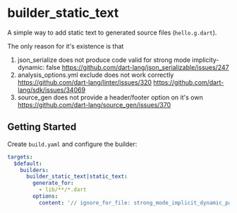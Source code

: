 # builder_static_text

A simple way to add static text to generated source files (`hello.g.dart`).

The only reason for it's existence is that

1. json_serialize does not produce code valid for strong mode implicity-dynamic: false
   https://github.com/dart-lang/json_serializable/issues/247
2. analysis_options.yml exclude does not work correctly
   https://github.com/dart-lang/linter/issues/320 https://github.com/dart-lang/sdk/issues/34069
3. source_gen does not provide a header/footer option on it's own
   https://github.com/dart-lang/source_gen/issues/370
   

## Getting Started

Create `build.yaml` and configure the builder:

```yaml
targets:
  $default:
    builders:
      builder_static_text|static_text:
        generate_for:
          - lib/**/*.dart
        options:
          content: '// ignore_for_file: strong_mode_implicit_dynamic_parameter'
```
